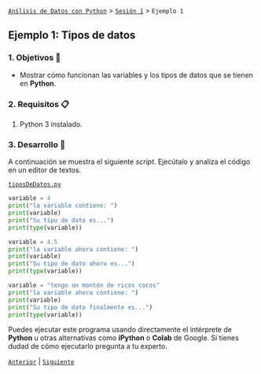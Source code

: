 [`Anślisis de Datos con Python`](../../Readme.md) > [`Sesión 1`](../Readme.md) > `Ejemplo 1`

## Ejemplo 1: Tipos de datos

### 1. Objetivos :dart:

- Mostrar cómo funcionan las variables y los tipos de datos que se tienen en __Python__.

### 2. Requisitos :clipboard:

1. Python 3 instalado.

### 3. Desarrollo :rocket:

A continuación se muestra el siguiente *script*. Ejecútalo y analiza el código en un editor de textos.

[`tiposDeDatos.py`](codigos/tiposDeDatos.py)
```python
variable = 4
print("la variable contiene: ")
print(variable)
print("Su tipo de dato es...")
print(type(variable))

variable = 4.5
print("la variable ahora contiene: ")
print(variable)
print("Su tipo de dato ahora es...")
print(type(variable))

variable = "tengo un montón de ricos cocos"
print("la variable ahora contiene: ")
print(variable)
print("Su tipo de dato finalmente es...")
print(type(variable))
```

Puedes ejecutar este programa usando directamente el intérprete de __Python__ u otras alternativas como __iPython__ o __Colab__ de Google. Si tienes dudad de cómo ejecutarlo pregunta a tu experto.

[`Anterior`](../README.md#tipos-de-datos) | [`Siguiente`](../reto01/README.md)

